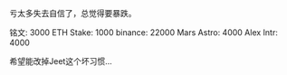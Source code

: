 亏太多失去自信了，总觉得要暴跌。

铭文: 3000
ETH Stake: 1000
binance: 22000
Mars Astro: 4000
Alex Intr: 4000

希望能改掉Jeet这个坏习惯...